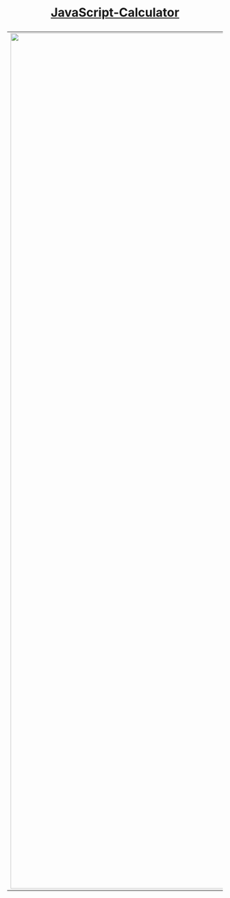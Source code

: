 # <a href="https://evanwiorek.github.io/JavaScript-Calculator/"><p align="center">JavaScript-Calculator</p></a>

<table>
<td style="width:50%">
<img src="https://user-images.githubusercontent.com/124269000/221036731-0e3d3fb2-fc2b-4711-8b50-f21208890f40.png" width="2000px">
<td style="width:100%">
<h2 align="center">Styled after the Casio MS-80B, this is a working 4 function, draggable calculator. Check it out on the website!</h2>
<h2><a href="https://evanwiorek.github.io/JavaScript-Calculator/"><p align="center">JavaScript Calcualtor</p></a></h2>
</table>

